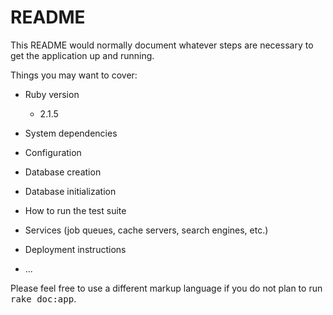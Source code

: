 README
======

This README would normally document whatever steps are necessary to get the
application up and running.

Things you may want to cover:

* Ruby version
    * 2.1.5

* System dependencies

* Configuration

* Database creation

* Database initialization

* How to run the test suite

* Services (job queues, cache servers, search engines, etc.)

* Deployment instructions

* ...


Please feel free to use a different markup language if you do not plan to run
<tt>rake doc:app</tt>.
